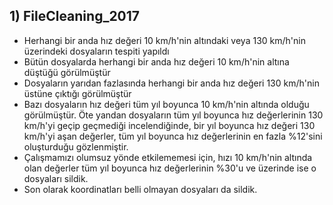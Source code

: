 
## 1) FileCleaning_2017
- Herhangi bir anda hız değeri 10 km/h'nin altındaki veya 130 km/h'nin üzerindeki dosyaların tespiti yapıldı
- Bütün dosyalarda herhangi bir anda hız değeri 10 km/h'nin altına düştüğü görülmüştür
- Dosyaların yarıdan fazlasında herhangi bir anda hız değeri 130 km/h'nin üstüne çıktığı görülmüştür
- Bazı dosyaların hız değeri tüm yıl boyunca 10 km/h'nin altında olduğu görülmüştür. Öte yandan dosyaların tüm yıl 
  boyunca hız değerlerinin 130 km/h'yi geçip geçmediği incelendiğinde, bir yıl boyunca hız değeri 130 km/h'yi aşan değerler, 
  tüm yıl boyunca hız değerlerinin en fazla %12'sini oluşturduğu gözlenmiştir.
- Çalışmamızı olumsuz yönde etkilememesi için, hızı 10 km/h'nin altında olan değerler tüm yıl boyunca hız değerlerinin %30'u ve üzerinde ise o dosyaları sildik.
- Son olarak koordinatları belli olmayan dosyaları da sildik.

